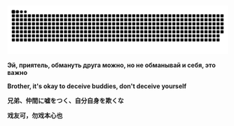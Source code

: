 <picture>
  <source media="(prefers-color-scheme: dark)" srcset="https://raw.githubusercontent.com/batman47steam/batman47steam/output/github-contribution-grid-snake-dark.svg">
  <source media="(prefers-color-scheme: light)" srcset="https://raw.githubusercontent.com/batman47steam/batman47steam/output/github-contribution-grid-snake.svg">
  <img alt="github contribution grid snake animation" src="https://raw.githubusercontent.com/batman47steam/batman47steam/output/github-contribution-grid-snake.svg">
</picture>


**Эй, приятель, обмануть друга можно, но не обманывай и себя, это важно**

**Brother, it's okay to deceive buddies, don't deceive yourself**

**兄弟、仲間に嘘をつく、自分自身を欺くな**

**戏友可，勿戏本心也**
